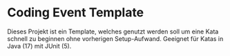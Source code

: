 # Coding Event Template

Dieses Projekt ist ein Template, welches genutzt werden soll um eine Kata 
schnell zu beginnen ohne vorherigen Setup-Aufwand. Geeignet für Katas in Java (17)
mit JUnit (5). 
